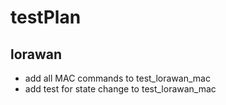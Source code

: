 # testPlan

## lorawan
* add all MAC commands to test_lorawan_mac
* add test for state change to test_lorawan_mac
